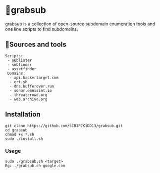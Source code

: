 # 🔎grabsub
grabsub is a collection of open-source subdomain enumeration tools and one line scripts to find subdomains. 

## 🔧Sources and tools 

```
Scripts:
 - sublister
 - subfinder
 - assetfinder
 Domains:
  - api.hackertarget.com
  - crt.sh
  - dns.bufferover.run
  - sonar.omnisint.io
  - threatcrowd.org
  - web.archive.org
```
## Installation
```
git clone https://github.com/SCR1P7K1DD13/grabsub.git
cd grabsub
chmod +x *.sh
sudo ./install.sh
```

### Usage

``` 
sudo ./grabsub.sh <target>
Eg: ./grabsub.sh google.com
```

